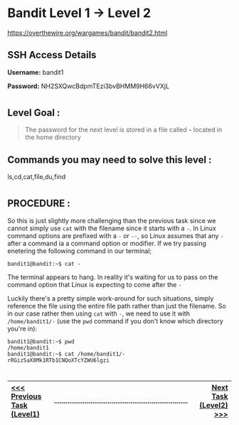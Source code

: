# Bandit Level 1 -> Level 2 #

https://overthewire.org/wargames/bandit/bandit2.html

## SSH Access Details ##
**Username:**  bandit1

**Password:**  NH2SXQwcBdpmTEzi3bvBHMM9H66vVXjL
#

## Level Goal : ##
>The password for the next level is stored in a file called **-** located in the home directory





## Commands you may need to solve this level : ##
ls,cd,cat,file,du,find
#  
## PROCEDURE : ##

So this is just slightly more challenging than the previous task since we cannot simply use `cat` with the filename since it starts with a `-`. In Linux command options are prefixed with a `-` or `--`, so Linux assumes that any `-` after a command ia a command option or modifier. 
If we try passing enetering the following command in our terminal;
```console
bandit1@bandit:~$ cat -

```
The terminal appears to hang.  In reality it's waiting for us to pass on the command option that Linux is expecting to come after the `-`

Luckily there's a pretty simple work-around for such situations, simply reference the file using the entire file path rather than just the filename.  So in our case rather then using `cat` with `-`, we need to use it with `/home/bandit1/-` (use the `pwd` command if you don't know which directory you're in):

```console
bandit1@bandit:~$ pwd
/home/bandit1
bandit1@bandit:~$ cat /home/bandit1/-
rRGizSaX8Mk1RTb1CNQoXTcYZWU6lgzi
```

#
[<<< Previous Task (Level1) ](Level0%20->%20Level1.md)|......................................................................| [Next Task (Level2) >>>](Level2%20->%20Level3.md)|
:-|--|-:
